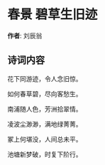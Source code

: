 # 春景 碧草生旧迹

**作者**: 刘辰翁

## 诗词内容

花下同游迹，令人念旧惊。

如何春草碧，尽向客愁生。

南浦随人色，芳洲拾翠情。

凌波尘渺渺，满地绿菁菁。

冢上何堪没，人间总未平。

池塘新梦破，时复下阶行。

